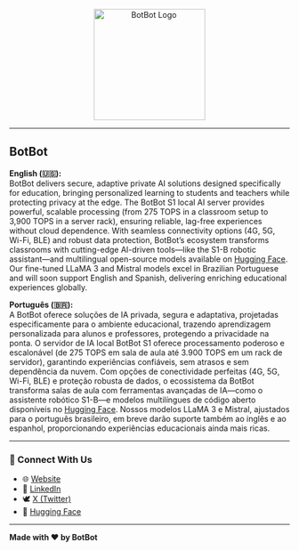 <!-- Logo Section -->
<p align="center">
  <img src="https://cdn.prod.website-files.com/672ed723fbdc1589fa127239/672ed83e9ab7d55f18a3c43f_BotBot%20Purple%20Logo%20(2)-p-500.png" alt="BotBot Logo" width="200" />
</p>

---

## BotBot

**English (🇺🇸):**  
BotBot delivers secure, adaptive private AI solutions designed specifically for education, bringing personalized learning to students and teachers while protecting privacy at the edge. The BotBot S1 local AI server provides powerful, scalable processing (from 275 TOPS in a classroom setup to 3,900 TOPS in a server rack), ensuring reliable, lag-free experiences without cloud dependence. With seamless connectivity options (4G, 5G, Wi-Fi, BLE) and robust data protection, BotBot’s ecosystem transforms classrooms with cutting-edge AI-driven tools—like the S1-B robotic assistant—and multilingual open-source models available on [Hugging Face](YOUR_HUGGINGFACE_URL_HERE). Our fine-tuned LLaMA 3 and Mistral models excel in Brazilian Portuguese and will soon support English and Spanish, delivering enriching educational experiences globally.

**Português (🇧🇷):**  
A BotBot oferece soluções de IA privada, segura e adaptativa, projetadas especificamente para o ambiente educacional, trazendo aprendizagem personalizada para alunos e professores, protegendo a privacidade na ponta. O servidor de IA local BotBot S1 oferece processamento poderoso e escalonável (de 275 TOPS em sala de aula até 3.900 TOPS em um rack de servidor), garantindo experiências confiáveis, sem atrasos e sem dependência da nuvem. Com opções de conectividade perfeitas (4G, 5G, Wi-Fi, BLE) e proteção robusta de dados, o ecossistema da BotBot transforma salas de aula com ferramentas avançadas de IA—como o assistente robótico S1-B—e modelos multilíngues de código aberto disponíveis no [Hugging Face](YOUR_HUGGINGFACE_URL_HERE). Nossos modelos LLaMA 3 e Mistral, ajustados para o português brasileiro, em breve darão suporte também ao inglês e ao espanhol, proporcionando experiências educacionais ainda mais ricas.

---

### 🔗 Connect With Us

- 🌐 [Website](https://botbot.bot)
- 💼 [LinkedIn](YOUR_LINKEDIN_URL_HERE)
- 🕊 [X (Twitter)](YOUR_X_URL_HERE)
- 🤗 [Hugging Face](YOUR_HUGGINGFACE_URL_HERE)

---

**Made with ❤️ by BotBot**
